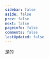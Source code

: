 ```yaml
---
sidebar: false
aside: false
prev: false
next: false
pageinfo: false
comments: false
lastUpdated: false
---
```


是的
